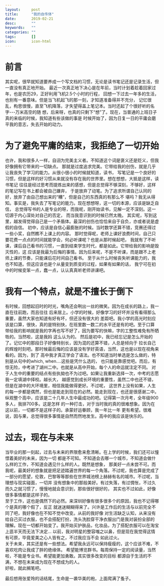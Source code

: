 ```yaml
---
layout:     post
title:      "我的自传体"
date:       2019-02-21
desc:       ""
keywords:   ""
categories: ""
tags:       []
icon:       icon-html
---
```


# 前言

其实呢，很早就知道要养成一个写文档的习惯，无论是读书笔记还是记录生活，但一直没有真正地开始。
最近一次真正地下决心是在年前，当时计划着趁着回家过年，也是农历29，正好利用飞机2.5个小时的行程，
回想一下过去一年多的生活，也别有一番意味。但是当飞机起飞的那一刻，才知道准备得并不充分，
记忆很乱，构思很慢，直至飞机降落，才失望得盖上笔记本。当时还起了个很好听的名字---万米高空的随
想，后来呀，也真的只剩下“想”了。现在，当普通的上班日子真的来临的时候，我知道有些该做的事是
时候开始了，因为日复一日的平庸会磨平我的意志，失去开始的动力。

# 为了避免平庸的结束，我拒绝了一切开始

也许，我和很多人一样，自诩为完美主义者。不知道这个词是褒义还是贬义，但我好像拥有它带来的一切缺点。
那就是过度追求完美。它带给我的创伤，就是几乎让我丧失了学习的能力。从很小很小的时候就知道，读书，
写笔记是一个良好的习惯，但是这样的好习惯从来就没有存在我的世界里。想在想想，大抵是这样，读书笔记
往往是经过思考而提炼出来的感想，但是总觉得不够深刻，不够好，这样的笔记写在书上都会被自己嫌弃，
于是放弃了动笔。为了追求所谓自己认同的好，放弃了由自己想出来的“糟”，但是自己的东西真的有那么不
堪吗？我无从得知。事实是，我失去了写笔记的能力。现在想想呀，这一切的本源，应该是缺乏自信，
总觉得写书的人是专业的呀，而我呢，刚开始读书，见解一定不深刻。这一切源于内心深处对自己的否定，
而当我意识到的时候已然太晚。
其实呢，写到这里，越发得觉得自己是一个矛盾体。最深的创伤也恰恰来自于自负，亦或者说是虚假的自信。
初中，应该是自信心最膨胀的时候。当时数学还算不错，竞赛还得过一些小奖，自然瞧不上课上的内容。
那时觉得呢，老师上课好浪费时间，自己只要花费一点点的时间就能学会，何必听课呢？也是从那时候起吧，
我就有了不听课，课后自己看书的习惯，一直到结束学生时代，都是如此。它带给我的影响是毁灭性的，这
应该是我最为后悔的事情。因为后来呢，不是不听课，而是跟不上老师上课的节奏，只能课后花时间自己看书。
至于从什么时候丧失听课能力的，我也不知道。但这应该也是个从量变到质变的过程，如果有如果的话，
我宁可在初中的时候变笨一点，蠢一点，认认真真听老师讲课吧。

# 我有一个特点，就是不擅长于倒下

有时候，回想起旧时的时光，嘴角还会咧出一丝的微笑。因为在成长的路上，我一直在往前跑，而且往往
后来居上。小学的时候，好像学习的好坏并没有看得那么重要，虽然大家也知道有好有坏，但还没有很大的
差距吧。我小学的高光时刻应该是口算，很快，真的是特别快，在班里数一数二的水平还是有的吧。至于口算
带给我的影响就是我的字再也写不好了，因为要写的快嘛，字的工整性难免有所牺牲的。当然啦，这是我妈
这么认为的。
然后是初中，我已经忘记是怎么开始的了。记忆中的那段日子好像特别长，因为混的还算不错，人总是倾向于
拉长自己的辉煌时刻吧。那时候最后悔的应该是没有学好英语，当然，这也是以现在视角来看的。因为，到了
高中我才真正学会了语法。也不知道当时单选是怎么做的，特别是从句中的which, when....这些是凭什么选的，
也只能是靠感觉吧。而后，有惊无险，中考进了湖州二中。也就是从高中开始，每个人的命运就注定不同。
对于人生中的重要的结点有些执拗也不为过吧。如果让我重新选择一次，中考的志愿我一定填湖中择校。越长大，
越感觉到成长环境的重要性，虽然二中也还不错，但是在湖中的大环境里，相信我能做得更好。不过呢，
这世界上没有如果，人生的每一步都是偶然，但也是能走到现在的必然。能走到现在，也还是很感谢二中。
纵观整个高中，应该是二十几年人生中最成功的吧。记得第一次月考，全年级900多人，我排700多。这是怎样
的一种打击，对于当时我的真的很难想象。因为在这以前，一切都不是这样子的。承蒙好运眷顾，我一年比一年
更有希望。很难说，因与果，总觉得很多事情是自然而然地发生。高中的我应该是快乐的。

# 过去，现在与未来

当毕业的那一刻起，过去与未来的界限愈来愈清晰。在上学的时候，我们还可以憧憬着美好的未来，因为一切
都是不可知。不知道会去哪一个城市，不知道会做什么样的工作，不知道会遇见什么样的人。既然是想象，
那美好一点未尝不可。而我呢，最美好的想象就是把足迹踏遍世界的每一个角落。不过呢，我也算是完成了
一部分的愿望，伦敦，巴黎等等那些在世界城池榜上赫赫有名的城市。不过呢，当理想与现实碰面，一切并
没有想象中的那般美好。有过失落，有过惆怅，不过久而久之就习惯了，慢慢地就会意识到，那些很好很好的，
其实也不过如此，好像很多事情都是这样子的。  
至于工作，这也是偶然下的必然。来深圳好像有很多很多个的原因，我也不记得哪个是真的哪个假了，反正
就迷迷糊糊得来了。兴许是工作后的生活与以前完全不同了吧，我好像也在不知不觉中改变。从前的我好像
对生活缺乏认知，从来没有给自己买过衣服，也不会搭配打扮，洗头洗脸穿干净衣服出门是我对装扮全部的
理解。现在一切都开始变了。我开始买护肤品，化妆品，为了搭配衣服可以在淘宝上逛半天而无法下决定...
以前，我对明星的整容嗤之以鼻，但是现在我觉得这情有可原，毕竟爱美之心人皆有之，不过我应当不会
如此过火。  
关于未来，其实还是有一些想法。希望我永远可以保持瘦瘦的，这个应该不难，不喜欢吃肉让我成了胖的绝缘体。
希望能博览群书。每周保持一定的阅读量，当然啦，不能是专业书。希望能更加勇敢。其实很多改变的目标
都源自于生活的不满，不想在未来成为现在不想成为的人。  
好啦，就此搁笔吧。  

最后想用张爱玲的话结尾，生命是一袭华美的袍，上面爬满了蚤子。

